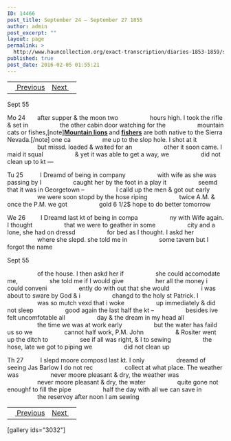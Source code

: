 ```yaml
---
ID: 14466
post_title: September 24 – September 27 1855
author: admin
post_excerpt: ""
layout: page
permalink: >
  http://www.hauncollection.org/exact-transcription/diaries-1853-1859/september-24-september-27-1855/
published: true
post_date: 2016-02-05 01:55:21
---
```

<table style="width: 100%;" align="center">
<tbody>
<tr>
<td><a href="http://www.hauncollection.org/version-2/diaries-1853-1859/september-19-september-23-1855/"><img src="https://lh3.googleusercontent.com/-EFJpxxNiPNw/VqgtWBCZrMI/AAAAAAAAAFU/WfY4lPFWWkg/s800-Ic42/Soeb-Plain-Arrows-8-10px.png" alt="" width="10" height="10" /> Previous</a></td>
<td style="text-align: right;"><a href="http://www.hauncollection.org/version-2/diaries-1853-1859/september-27-september-30-1855/">Next <img src="https://lh3.googleusercontent.com/-67k0cYlpXHw/VqgtWKz1MXI/AAAAAAAAAFU/k9PW_Piyurk/s800-Ic42/Soeb-Plain-Arrows-5-10px.png" alt="" width="10" height="10" /></a></td>
</tr>
</tbody>
</table>
Sept 55

Mo 24       after supper &amp; the moon two
<span style="margin-left: 70px;">hours high. I took the rifle &amp; set in
<span style="margin-left: 70px;">the other cabin door watching for the
<span style="margin-left: 70px;">mountain cats or fishes,[note]<strong><a href="http://en.wikipedia.org/wiki/Cougar" target="_blank" rel="noopener">Mountain lions</a> </strong>and <strong><a href="http://en.wikipedia.org/wiki/Fisher_%28animal%29" target="_blank" rel="noopener">fishers</a></strong> are both native to the Sierra Nevada.[/note] one ca
<span style="margin-left: 70px;">me up to the slop hole. I shot at it
<span style="margin-left: 70px;">but missd. loaded &amp; waited for an
<span style="margin-left: 70px;">other it soon came. I maid it squal
<span style="margin-left: 70px;">&amp; yet it was able to get a way, we
<span style="margin-left: 70px;">did not clean up to kt —</span></span></span></span></span></span></span></span>

Tu 25          I Dreamd of being in company
<span style="margin-left: 70px;">with wife as she was passing by I
<span style="margin-left: 70px;">caught her by the foot in a play it
<span style="margin-left: 70px;">seemd that it was in Georgetown –
<span style="margin-left: 70px;">I calld up the men &amp; got out early
<span style="margin-left: 70px;">we were soon stopd by the hose riping
<span style="margin-left: 70px;">twice A.M. &amp; once the P.M. we got
<span style="margin-left: 70px;">gold 6 1/2$ hope to do better tomorrow</span></span></span></span></span></span></span>

We 26         I Dreamd last kt of being in compa
<span style="margin-left: 70px;">ny with Wife again. I thought
<span style="margin-left: 70px;">that we were to geather in some
<span style="margin-left: 70px;">city and a lone, she had on dressd
<span style="margin-left: 70px;">for bed as I thought. I askd her
<span style="margin-left: 70px;">where she slepd. she told me in
<span style="margin-left: 70px;">some tavern but I forgot the name</span></span></span></span></span></span>

Sept 55

<span style="margin-left: 70px;">of the house. I then askd her if
<span style="margin-left: 70px;">she could accomodate me,
<span style="margin-left: 70px;">she told me if I would give
<span style="margin-left: 70px;">her all the money i could conveni
<span style="margin-left: 70px;">ently do with out that she would
<span style="margin-left: 70px;">i was about to sware by God &amp; i
<span style="margin-left: 70px;">changd to the holy st Patrick. I
<span style="margin-left: 70px;">was so mutch vexd that i woke
<span style="margin-left: 70px;">up immediately &amp; did not sleep
<span style="margin-left: 70px;">good again the last half the kt –
<span style="margin-left: 70px;">besides ive felt uncomfotable all
<span style="margin-left: 70px;">day &amp; the dream in my head all
<span style="margin-left: 70px;">the time we was at work early
<span style="margin-left: 70px;">but the water has faild us so we
<span style="margin-left: 70px;">cannot half work, P.M. John
<span style="margin-left: 70px;">&amp; Rositer went up the ditch to
<span style="margin-left: 70px;">see if all was right, &amp; I to sewing
<span style="margin-left: 70px;">the hose, late we got to piping we
<span style="margin-left: 70px;">did not clean up</span></span></span></span></span></span></span></span></span></span></span></span></span></span></span></span></span></span></span>

Th 27          I slepd moore composd last kt. I only
<span style="margin-left: 70px;">dreamd of seeing Jas Barlow I do not rec
<span style="margin-left: 70px;">collect at what place. The weather was
<span style="margin-left: 70px;">never moore pleasant &amp; dry, the weather was
<span style="margin-left: 70px;">never moore pleasant &amp; dry, the water
<span style="margin-left: 70px;">quite gone not enoughf to fill the pipe
<span style="margin-left: 70px;">half the day with all we can save in
<span style="margin-left: 70px;">the reservoy after noon I am sewing</span></span></span></span></span></span></span>
<table style="width: 100%;" align="center">
<tbody>
<tr>
<td><a href="http://www.hauncollection.org/version-2/diaries-1853-1859/september-19-september-23-1855/"><img src="https://lh3.googleusercontent.com/-EFJpxxNiPNw/VqgtWBCZrMI/AAAAAAAAAFU/WfY4lPFWWkg/s800-Ic42/Soeb-Plain-Arrows-8-10px.png" alt="" width="10" height="10" /> Previous</a></td>
<td style="text-align: right;"><a href="http://www.hauncollection.org/version-2/diaries-1853-1859/september-27-september-30-1855/">Next <img src="https://lh3.googleusercontent.com/-67k0cYlpXHw/VqgtWKz1MXI/AAAAAAAAAFU/k9PW_Piyurk/s800-Ic42/Soeb-Plain-Arrows-5-10px.png" alt="" width="10" height="10" /></a></td>
</tr>
</tbody>
</table>
[gallery ids="3032"]